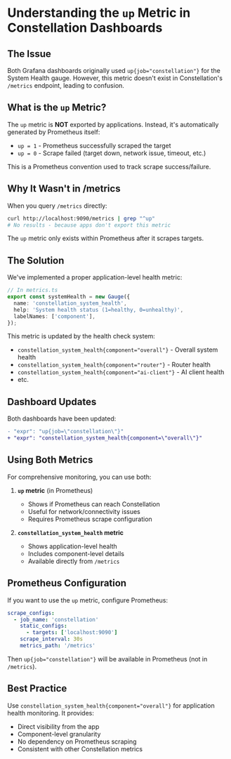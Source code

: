 # Understanding the `up` Metric in Constellation Dashboards

## The Issue

Both Grafana dashboards originally used `up{job="constellation"}` for the System Health gauge. However, this metric doesn't exist in Constellation's `/metrics` endpoint, leading to confusion.

## What is the `up` Metric?

The `up` metric is **NOT** exported by applications. Instead, it's automatically generated by Prometheus itself:

- `up = 1` - Prometheus successfully scraped the target
- `up = 0` - Scrape failed (target down, network issue, timeout, etc.)

This is a Prometheus convention used to track scrape success/failure.

## Why It Wasn't in /metrics

When you query `/metrics` directly:
```bash
curl http://localhost:9090/metrics | grep "^up"
# No results - because apps don't export this metric
```

The `up` metric only exists within Prometheus after it scrapes targets.

## The Solution

We've implemented a proper application-level health metric:

```typescript
// In metrics.ts
export const systemHealth = new Gauge({
  name: 'constellation_system_health',
  help: 'System health status (1=healthy, 0=unhealthy)',
  labelNames: ['component'],
});
```

This metric is updated by the health check system:
- `constellation_system_health{component="overall"}` - Overall system health
- `constellation_system_health{component="router"}` - Router health
- `constellation_system_health{component="ai-client"}` - AI client health
- etc.

## Dashboard Updates

Both dashboards have been updated:
```diff
- "expr": "up{job=\"constellation\"}"
+ "expr": "constellation_system_health{component=\"overall\"}"
```

## Using Both Metrics

For comprehensive monitoring, you can use both:

1. **`up` metric** (in Prometheus)
   - Shows if Prometheus can reach Constellation
   - Useful for network/connectivity issues
   - Requires Prometheus scrape configuration

2. **`constellation_system_health` metric**
   - Shows application-level health
   - Includes component-level details
   - Available directly from `/metrics`

## Prometheus Configuration

If you want to use the `up` metric, configure Prometheus:

```yaml
scrape_configs:
  - job_name: 'constellation'
    static_configs:
      - targets: ['localhost:9090']
    scrape_interval: 30s
    metrics_path: '/metrics'
```

Then `up{job="constellation"}` will be available in Prometheus (not in `/metrics`).

## Best Practice

Use `constellation_system_health{component="overall"}` for application health monitoring. It provides:
- Direct visibility from the app
- Component-level granularity
- No dependency on Prometheus scraping
- Consistent with other Constellation metrics
